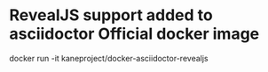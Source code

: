 RevealJS support added to asciidoctor Official docker image
===========================================================

docker run -it kaneproject/docker-asciidoctor-revealjs
